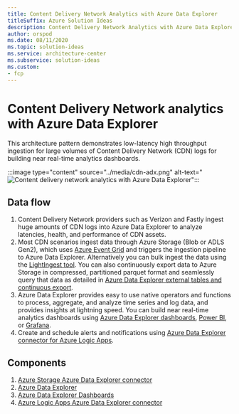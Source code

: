 ```yaml
---
title: Content Delivery Network Analytics with Azure Data Explorer
titleSuffix: Azure Solution Ideas
description: Content Delivery Network Analytics with Azure Data Explorer demonstrates low-latency high throughput ingestion for large volumes of Content Delivery Network (CDN) logs for building near real-time analytics dashboards.
author: orspod
ms.date: 08/11/2020
ms.topic: solution-ideas
ms.service: architecture-center
ms.subservice: solution-ideas
ms.custom:
- fcp
---
```


# Content Delivery Network analytics with Azure Data Explorer

This architecture pattern demonstrates low-latency high throughput ingestion for large volumes of Content Delivery Network (CDN) logs for building near real-time analytics dashboards. 

:::image type="content" source="../media/cdn-adx.png" alt-text="![Content delivery network analytics with Azure Data Explorer](../images/cdn-adx.png)":::

## Data flow 

1. Content Delivery Network providers such as Verizon and Fastly ingest huge amounts of CDN logs into Azure Data Explorer to analyze latencies, health, and performance of CDN assets.
2. Most CDN scenarios ingest data through Azure Storage (Blob or ADLS Gen2), which uses [Azure Event Grid](https://docs.microsoft.com/azure/data-explorer/ingest-data-event-grid) and triggers the ingestion pipeline to Azure Data Explorer. Alternatively you can bulk ingest the data using the [LightIngest tool](https://docs.microsoft.com/azure/data-explorer/lightingest). You can also continuously export data to Azure Storage in compressed, partitioned parquet format and seamlessly query that data as detailed in [Azure Data Explorer external tables and continuous export](https://docs.microsoft.com/azure/data-explorer/kusto/management/data-export/continuous-data-export).
3. Azure Data Explorer provides easy to use native operators and functions to process, aggregate, and analyze time series and log data, and provides insights at lightning speed. You can build near real-time analytics dashboards using [Azure Data Explorer dashboards](https://docs.microsoft.com/azure/data-explorer/azure-data-explorer-dashboards), [Power BI](https://docs.microsoft.com/azure/data-exlorer/power-bi-best-practices), or [Grafana](https://docs.microsoft.com/azure/data-explorer/grafana).
4. Create and schedule alerts and notifications using [Azure Data Explorer connector for Azure Logic Apps](https://docs.microsoft.com/azure/data-explorer/kusto/tools/logicapps).

## Components

1. [Azure Storage Azure Data Explorer connector](https://docs.microsoft.com/azure/data-explorer/ingest-data-event-grid)
2. [Azure Data Explorer](https://azure.microsoft.com/services/data-explorer/)
3. [Azure Data Explorer Dashboards](https://docs.microsoft.com/azure/data-explorer/azure-data-explorer-dashboards)
4. [Azure Logic Apps Azure Data Explorer connector](https://docs.microsoft.com/azure/data-explorer/kusto/tools/logicapps)
